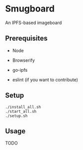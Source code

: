 # Smugboard
An IPFS-based imageboard

## Prerequisites
* Node

* Browserify

* go-ipfs

* eslint (if you want to contribute)

## Setup
```
./install_all.sh
./start_all.sh
./setup.sh
```

## Usage

TODO
